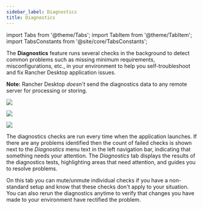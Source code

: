```yaml
---
sidebar_label: Diagnostics
title: Diagnostics
---
```


import Tabs from '@theme/Tabs';
import TabItem from '@theme/TabItem';
import TabsConstants from '@site/core/TabsConstants';

The **Diagnostics** feature runs several checks in the background to detect common problems such as missing minimum requirements, misconfigurations, etc., in your environment to help you self-troubleshoot and fix Rancher Desktop application issues.

**Note:** Rancher Desktop *doesn't* send the diagnostics data to any remote server for processing or storing.

<Tabs groupId="os" defaultValue={TabsConstants.defaultOs}>
<TabItem value="Windows">

![](https://suse-rancher-media.s3.amazonaws.com/desktop/v1.7/ui-main/Windows_Diagnostics.png)

</TabItem>
<TabItem value="macOS">

![](https://suse-rancher-media.s3.amazonaws.com/desktop/v1.7/ui-main/macOS_Diagnostics.png)

</TabItem>
<TabItem value="Linux">

![](https://suse-rancher-media.s3.amazonaws.com/desktop/v1.7/ui-main/Linux_Diagnostics.png)

</TabItem>
</Tabs>

The diagnostics checks are run every time when the application launches. If there are any problems identified then the count of failed checks is shown next to the *Diagnostics* menu text in the left navigation bar, indicating that something needs your attention. The *Diagnostics* tab displays the results of the diagnostics tests, highlighting areas that need attention, and guides you to resolve problems.

On this tab you can mute/unmute individual checks if you have a non-standard setup and know that these checks don't apply to your situation. You can also rerun the diagnostics anytime to verify that changes you have made to your environment have rectified the problem.
